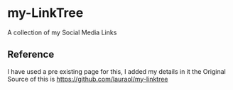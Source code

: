 # my-LinkTree
A collection of my Social Media Links


## Reference
I have used a pre existing page for this, I added my details in it
the Original Source of this is https://github.com/lauraol/my-linktree
